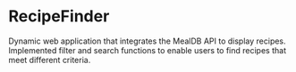 # RecipeFinder
Dynamic web application that integrates the MealDB API to display recipes. Implemented filter and search functions to enable users to find recipes that meet different criteria.
